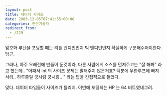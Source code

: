 ```yaml
---
layout: post
title: 데이터 사이즈
date: 2003-12-05T07:41:55+00:00
categories: 전산기술자
redirect_from:
  - /229
---
```


암호화 루틴을 포팅할 때는 리틀 엔디언인지 빅 엔디언인지 확실하게 구분해주어야한다. 당근.

그러나, 아주 오래전에 만들어 둔것이라, 다른 사람에게 소스를 던져주고는 "잘 해봐" 라고 했는데.. "어째서 int 의 사이즈 문제는 말해주지 않은거죠? 덕분에 무한루프에 빠져서리.. 하루종일 궁시렁 궁시렁.. " 라는 답을 간접적으로 들었다.

맞다. 데이터 타입들이 사이즈가 틀리지. 이번에 포팅되는 HP 는 64 비트였네그려.
